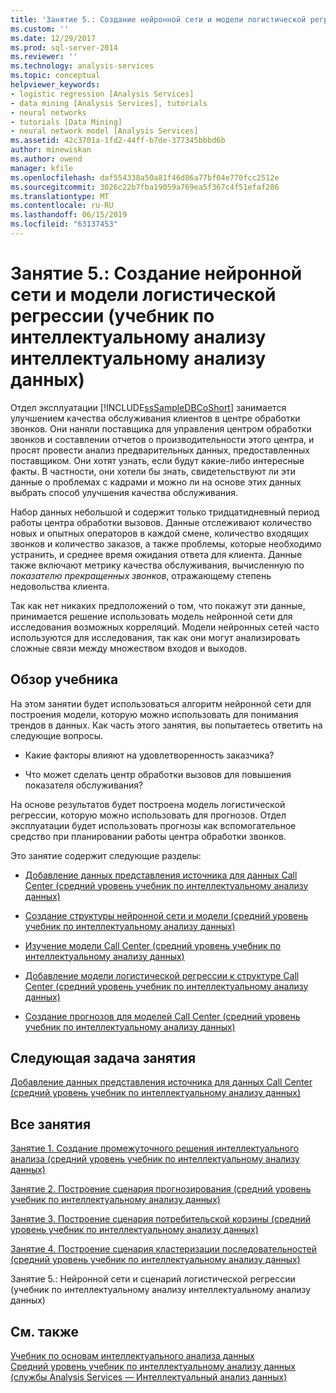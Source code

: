 ```yaml
---
title: 'Занятие 5.: Создание нейронной сети и модели логистической регрессии (учебник по интеллектуальному анализу интеллектуальному анализу данных) | Документация Майкрософт'
ms.custom: ''
ms.date: 12/29/2017
ms.prod: sql-server-2014
ms.reviewer: ''
ms.technology: analysis-services
ms.topic: conceptual
helpviewer_keywords:
- logistic regression [Analysis Services]
- data mining [Analysis Services], tutorials
- neural networks
- tutorials [Data Mining]
- neural network model [Analysis Services]
ms.assetid: 42c3701a-1fd2-44ff-b7de-377345bbbd6b
author: minewiskan
ms.author: owend
manager: kfile
ms.openlocfilehash: daf554338a50a81f46d86a77bf04e770fcc2512e
ms.sourcegitcommit: 3026c22b7fba19059a769ea5f367c4f51efaf286
ms.translationtype: MT
ms.contentlocale: ru-RU
ms.lasthandoff: 06/15/2019
ms.locfileid: "63137453"
---
```

# <a name="lesson-5-building-neural-network-and-logistic-regression-models-intermediate-data-mining-tutorial"></a>Занятие 5.: Создание нейронной сети и модели логистической регрессии (учебник по интеллектуальному анализу интеллектуальному анализу данных)
  
  
 Отдел эксплуатации [!INCLUDE[ssSampleDBCoShort](../includes/sssampledbcoshort-md.md)] занимается улучшением качества обслуживания клиентов в центре обработки звонков. Они наняли поставщика для управления центром обработки звонков и составлении отчетов о  производительности этого центра, и просят провести анализ предварительных данных, предоставленных поставщиком. Они хотят узнать, если будут какие-либо интересные факты. В частности, они хотели бы знать, свидетельствуют ли эти данные о проблемах с кадрами и можно ли на основе этих данных выбрать способ улучшения качества обслуживания.  
  
 Набор данных небольшой и содержит только тридцатидневный период работы центра обработки вызовов. Данные отслеживают количество новых и опытных операторов в каждой смене, количество входящих звонков и количество заказов, а также проблемы, которые необходимо устранить, и среднее время ожидания ответа для клиента. Данные также включают метрику качества обслуживания, вычисленную по *показателю прекращенных звонков*, отражающему степень недовольства клиента.  
  
 Так как нет никаких предположений о том, что покажут эти данные, принимается решение использовать модель нейронной сети для исследования возможных корреляций. Модели нейронных сетей часто используются для исследования, так как они могут анализировать сложные связи между множеством входов и выходов.  
  
## <a name="what-you-will-learn"></a>Обзор учебника  
 На этом занятии будет использоваться алгоритм нейронной сети для построения модели, которую можно использовать для понимания трендов в данных. Как часть этого занятия, вы попытаетесь ответить на следующие вопросы.  
  
-   Какие факторы влияют на удовлетворенность заказчика?  
  
-   Что может сделать центр обработки вызовов для повышения показателя обслуживания?  
  
 На основе результатов будет построена модель логистической регрессии, которую можно использовать для прогнозов. Отдел эксплуатации будет использовать прогнозы как вспомогательное средство при планировании работы центра обработки звонков.  
  
 Это занятие содержит следующие разделы:  
  
-   [Добавление данных представления источника для данных Call Center &#40;средний уровень учебник по интеллектуальному анализу данных&#41;](../../2014/tutorials/add-data-source-view-call-center-data-intermediate-data-mining.md)  
  
-   [Создание структуры нейронной сети и модели &#40;средний уровень учебник по интеллектуальному анализу данных&#41;](../../2014/tutorials/creating-a-neural-network-structure-and-model-intermediate-data-mining-tutorial.md)  
  
-   [Изучение модели Call Center &#40;средний уровень учебник по интеллектуальному анализу данных&#41;](../../2014/tutorials/exploring-the-call-center-model-intermediate-data-mining-tutorial.md)  
  
-   [Добавление модели логистической регрессии к структуре Call Center &#40;средний уровень учебник по интеллектуальному анализу данных&#41;](../../2014/tutorials/add-logistic-regression-model-to-call-center-intermediate-data-mining.md)  
  
-   [Создание прогнозов для моделей Call Center &#40;средний уровень учебник по интеллектуальному анализу данных&#41;](../../2014/tutorials/create-predictions-call-center-models-intermediate-data-mining-tutorial.md)  
  
## <a name="next-task-in-lesson"></a>Следующая задача занятия  
 [Добавление данных представления источника для данных Call Center &#40;средний уровень учебник по интеллектуальному анализу данных&#41;](../../2014/tutorials/add-data-source-view-call-center-data-intermediate-data-mining.md)  
  
## <a name="all-lessons"></a>Все занятия  
 [Занятие 1. Создание промежуточного решения интеллектуального анализа &#40;средний уровень учебник по интеллектуальному анализу данных&#41;](../../2014/tutorials/lesson-1-create-solution-intermediate-data-mining-tutorial.md)  
  
 [Занятие 2. Построение сценария прогнозирования &#40;средний уровень учебник по интеллектуальному анализу данных&#41;](../../2014/tutorials/lesson-2-building-a-forecasting-scenario-intermediate-data-mining-tutorial.md)  
  
 [Занятие 3. Построение сценария потребительской корзины &#40;средний уровень учебник по интеллектуальному анализу данных&#41;](../../2014/tutorials/lesson-3-building-a-market-basket-scenario-intermediate-data-mining-tutorial.md)  
  
 [Занятие 4. Построение сценария кластеризации последовательностей &#40;средний уровень учебник по интеллектуальному анализу данных&#41;](../../2014/tutorials/lesson-4-build-sequence-clustering-scenario-intermediate-data-mining.md)  
  
 Занятие 5.: Нейронной сети и сценарий логистической регрессии (учебник по интеллектуальному анализу интеллектуальному анализу данных)  
  
## <a name="see-also"></a>См. также  
 [Учебник по основам интеллектуального анализа данных](../../2014/tutorials/basic-data-mining-tutorial.md)   
 [Средний уровень учебник по интеллектуальному анализу данных &#40;службы Analysis Services — Интеллектуальный анализ данных&#41;](../../2014/tutorials/intermediate-data-mining-tutorial-analysis-services-data-mining.md)  
  
  
